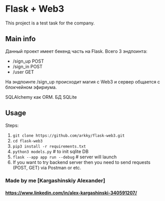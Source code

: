 # Flask + Web3

This project is a test task for the company.

## Main info
Данный проект имеет бекенд часть на Flask. Всего 3 эндпоинта: 
* /sign_up POST
* /sign_in POST
* /user GET

На эндпоинте /sign_up происходит магия с Web3 и сервер общается с блокчейном эфириума.

SQLAlchemy как ORM.
БД SQLite

## Usage

Steps:

1. `git clone https://github.com/arkky/flask-web3.git`
2. `cd flask-web3`
3. `pip3 install -r requirements.txt`
4. `python3 models.py` # to init sqlite DB
5. `flask --app app run --debug` # server will launch
6. If you want to try backend server then you need to send requests (POST, GET) via Postman or etc.


### Made by me [Kargashinskiy Alexander]
#### https://www.linkedin.com/in/alex-kargashinski-340591207/